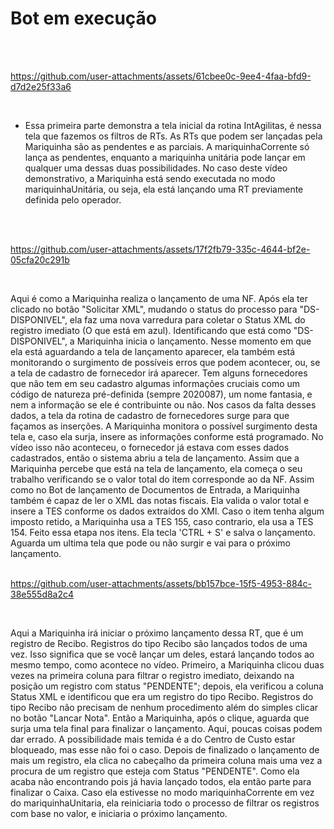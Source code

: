 # Bot em execução
<br/>
<br/>



https://github.com/user-attachments/assets/61cbee0c-9ee4-4faa-bfd9-d7d2e25f33a6

<br/>

- Essa primeira parte demonstra a tela inicial da rotina IntAgilitas, é nessa tela que fazemos os filtros de RTs. As RTs que podem ser lançadas pela
Mariquinha são as pendentes e as parciais. A mariquinhaCorrente só lança as pendentes, enquanto a mariquinha unitária pode lançar em qualquer uma dessas 
duas possibilidades. No caso deste vídeo demonstrativo, a Mariquinha está sendo executada no modo mariquinhaUnitária, ou seja, ela está lançando uma RT previamente definida pelo operador.
<br/>
<br/>


https://github.com/user-attachments/assets/17f2fb79-335c-4644-bf2e-05cfa20c291b

<br/>

Aqui é como a Mariquinha realiza o lançamento de uma NF. Após ela ter clicado no botão "Solicitar XML", mudando o status do processo para "DS-DISPONIVEL", ela faz uma nova varredura para coletar o Status XML do registro imediato (O que está em azul). Identificando que está como "DS-DISPONIVEL", a Mariquinha inicia o lançamento. Nesse momento em que ela está aguardando a tela de lançamento aparecer, ela também está monitorando o surgimento de possíveis erros que podem acontecer, ou, se a tela de cadastro de fornecedor irá aparecer. Tem alguns fornecedores que não tem em seu cadastro algumas informações cruciais como um código de natureza pré-definida (sempre 2020087), um nome fantasia, e nem a informação se ele é contribuinte ou não. Nos casos da falta desses dados, a tela da rotina de cadastro de fornecedores surge para que façamos as inserções. A Mariquinha monitora o possível surgimento desta tela e, caso ela surja, insere as informações conforme está programado. No vídeo isso não aconteceu, o fornecedor já estava com esses dados cadastrados, então o sistema abriu a tela de lançamento. Assim que a Mariquinha percebe que está na tela de lançamento,
ela começa o seu trabalho verificando se o valor total do item corresponde ao da NF. Assim como no Bot de lançamento de Documentos de Entrada, a Mariquinha também é capaz de ler o XML das notas fiscais. Ela valida o valor total e insere a TES conforme os dados extraídos do XMl. Caso o item tenha algum imposto retido, a Mariquinha usa a TES 155, caso contrario, ela usa a TES 154.
Feito essa etapa nos itens. Ela tecla 'CTRL + S' e salva o lançamento. Aguarda um ultima tela que pode ou não surgir e vai para o próximo lançamento.
<br/>
<br/>

https://github.com/user-attachments/assets/bb157bce-15f5-4953-884c-38e555d8a2c4

<br/>

Aqui a Mariquinha irá iniciar o próximo lançamento dessa RT, que é um registro de Recibo. Registros do tipo Recibo são lançados todos de uma vez. Isso significa que se você lançar um deles, estará lançando todos ao mesmo tempo, como acontece no vídeo. Primeiro, a Mariquinha clicou duas vezes na primeira coluna para filtrar o registro imediato, deixando na posição um registro com status "PENDENTE"; depois, ela verificou a coluna Status XML e identificou que era um registro do tipo Recibo. Registros do tipo Recibo não precisam de nenhum procedimento além do simples clicar no botão "Lancar Nota". Então a Mariquinha, após o clique, aguarda que surja uma tela final para finalizar o lançamento. Aqui, poucas coisas podem dar errado. A possibilidade mais temida é a do Centro de Custo estar bloqueado, mas esse não foi o caso. Depois de finalizado o lançamento de mais um registro, ela clica no cabeçalho da primeira coluna mais uma vez a procura de um registro que esteja com Status "PENDENTE". Como ela acaba não encontrando pois já havia lançado todos, ela então parte para finalizar o Caixa. Caso ela estivesse no modo mariquinhaCorrente em vez do mariquinhaUnitaria, ela reiniciaria todo o processo de filtrar os registros com base no valor, e iniciaria o próximo lançamento.

